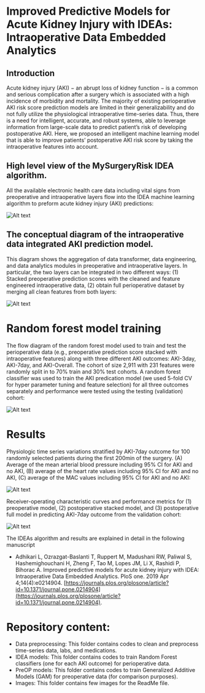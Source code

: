 # Improved Predictive Models for Acute Kidney Injury with IDEAs: Intraoperative Data Embedded Analytics

## Introduction
Acute kidney injury (AKI) − an abrupt loss of kidney function − is a common and serious complication after a surgery which is associated with a high incidence of morbidity and mortality. The majority of existing perioperative AKI risk score prediction models are limited in their generalizability and do not fully utilize the physiological intraoperative time-series data. Thus, there is a need for intelligent, accurate, and robust systems, able to leverage information from large-scale data to predict patient’s risk of developing postoperative AKI. Here, we proposed an intelligent machine learning model that is able to improve patients’ postoperative AKI risk score by taking the intraoperative features into account. 

## High level view of the MySurgeryRisk IDEA algorithm. 

All the available electronic health care data including vital signs from preoperative and intraoperative layers flow into the IDEA machine learning algorithm to preform acute kidney injury (AKI) predictions:

![Alt text](./Images/image0.png?raw=true "High level view of the MySurgeryRisk IDEA algorithm")

## The conceptual diagram of the intraoperative data integrated AKI prediction model. 
This diagram shows the aggregation of data transformer, data engineering, and data analytics modules in preoperative and intraoperative layers. In particular, the two layers can be integrated in two different ways: (1) Stacked preoperative prediction scores with the cleaned and feature engineered intraoperative data, (2) obtain full perioperative dataset by merging all clean features from both layers:

![Alt text](./Images/image1.png?raw=true "The conceptual diagram of the intraoperative data integrated AKI prediction model")

# Random forest model training
The flow diagram of the random forest model used to train and test the perioperative data (e.g., preoperative prediction score stacked with intraoperative features) along with three different AKI outcomes: AKI-3day, AKI-7day, and AKI-Overall. The cohort of size 2,911 with 231 features were randomly split in to 70% train and 30% test cohorts. A random forest classifier was used to train the AKI predication model (we used 5-fold CV for hyper parameter tuning and feature selection) for all three outcomes separately and performance were tested using the testing (validation) cohort:

![Alt text](./Images/image2.png?raw=true "The flow diagram for Random forest model training")

# Results

Physiologic time series variations stratified by AKI-7day outcome for 100 randomly selected patients during the first 200min of the surgery. (A) Average of the mean arterial blood pressure including 95% CI for AKI and no AKI, (B) average of the heart rate values including 95% CI for AKI and no AKI, (C) average of the MAC values including 95% CI for AKI and no AKI: 

![Alt text](./Images/image3.png?raw=true "Physiologic time series variations stratified by AKI-7day outcome")

Receiver-operating characteristic curves and performance metrics for (1) preoperative model, (2) postoperative stacked model, and (3) postoperative full model in predicting AKI-7day outcome from the validation cohort:

![Alt text](./Images/image4.jpg?raw=true "Receiver-operating characteristic curves")

The IDEAs algorithm and results are explained in detail in the following manuscript

* Adhikari L, Ozrazgat-Baslanti T, Ruppert M, Madushani RW, Paliwal S, Hashemighouchani H, Zheng F, Tao M, Lopes JM, Li X, Rashidi P, Bihorac A. Improved predictive models for acute kidney injury with IDEA: Intraoperative Data Embedded Analytics. PloS one. 2019 Apr 4;14(4):e0214904. [https://journals.plos.org/plosone/article?id=10.1371/journal.pone.0214904](https://journals.plos.org/plosone/article?id=10.1371/journal.pone.0214904).

# Repository content:

* Data preprocessing: This folder contains codes to clean and preprocess time-series data, labs, and medications. 
* IDEA models: This folder contains codes to train Random Forest classifiers (one for each AKI outcome) for perioperative data.
* PreOP models: This folder contains codes to train Generalized Additive Models (GAM) for preoperative data (for comparison purposes). 
* Images: This folder contains few images for the ReadMe file. 

